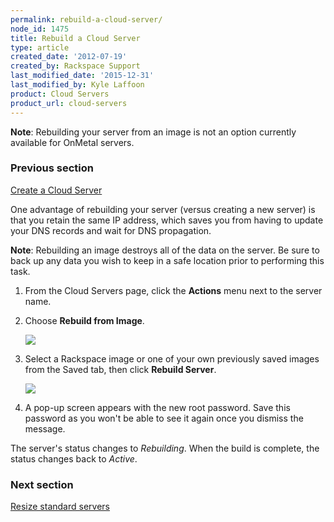 ```yaml
---
permalink: rebuild-a-cloud-server/
node_id: 1475
title: Rebuild a Cloud Server
type: article
created_date: '2012-07-19'
created_by: Rackspace Support
last_modified_date: '2015-12-31'
last_modified_by: Kyle Laffoon
product: Cloud Servers
product_url: cloud-servers
---
```


**Note**:  Rebuilding your server from an image is not an option
currently available for OnMetal servers.

### Previous section

[Create a Cloud Server](/how-to/create-a-cloud-server)

One advantage of rebuilding your server (versus creating a new server)
is that you retain the same IP address, which saves you from having to
update your DNS records and wait for DNS propagation.

**Note**: Rebuilding an image destroys all of the data on the server. Be
sure to back up any data you wish to keep in a safe location prior to
performing this task.

1.  From the Cloud Servers page, click the **Actions** menu next to the
    server name.
2.  Choose **Rebuild from Image**.

    ![](http://c765420.r20.cf2.rackcdn.com/6_RebuildButtonnew.png)

3.  Select a Rackspace image or one of your own previously saved images
    from the Saved tab, then click **Rebuild Server**.

    ![](http://c765420.r20.cf2.rackcdn.com/7_RebuildFromnew.png)

4.  A pop-up screen appears with the new root password. Save this
    password as you won't be able to see it again once you dismiss
    the message.

The server's status changes to *Rebuilding*. When the build is complete,
the status changes back to *Active*.

### Next section

[Resize standard servers](/how-to/managing-your-server-resizing-standard-and-general-purpose-servers)
